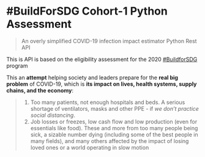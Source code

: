 # #BuildForSDG Cohort-1 Python Assessment

> An overly simplified COVID-19 infection impact estimator Python Rest API

This is API is based on the eligibility assessment for the 2020 [#BuildforSDG](https://buildforsdg.andela.com/) program

This an **attempt** helping society and leaders prepare for the **real big problem** of COVID-19, which is **its impact on lives, health systems, supply chains, and the economy**: 
> 1.  Too many patients, not enough hospitals and beds. A serious shortage of ventilators, masks and other PPE - if *we don’t practice social distancing*.
> 2.  Job losses or freezes, low cash flow and low production (even for essentials like food). These and more from too many people being sick, a sizable number dying (including some of the best people in many fields), and many others affected by the impact of losing loved ones or a world operating in slow motion



